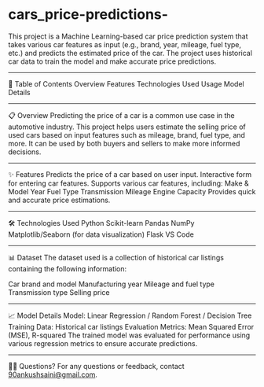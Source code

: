 # cars_price-predictions-

This project is a Machine Learning-based car price prediction system that takes various car features as input (e.g., brand, year, mileage, fuel type, etc.) and predicts the estimated price of the car. The project uses historical car data to train the model and make accurate price predictions.

---------------------------------------------------------------------------------------------------------------------------------------------------------------------------------------------------
📑 Table of Contents
Overview
Features
Technologies Used
Usage
Model Details


---------------------------------------------------------------------------------------------------------------------------------------------------------------------------------------------------
📋 Overview
Predicting the price of a car is a common use case in the automotive industry. This project helps users estimate the selling price of used cars based on input features such as mileage, brand, fuel type, and more.
It can be used by both buyers and sellers to make more informed decisions.


---------------------------------------------------------------------------------------------------------------------------------------------------------------------------------------------------
✨ Features
Predicts the price of a car based on user input.
Interactive form for entering car features.
Supports various car features, including:
Make & Model
Year
Fuel Type
Transmission
Mileage
Engine Capacity
Provides quick and accurate price estimations.


---------------------------------------------------------------------------------------------------------------------------------------------------------------------------------------------------
🛠 Technologies Used
Python
Scikit-learn
Pandas
NumPy
Matplotlib/Seaborn (for data visualization)
Flask 
VS Code 

---------------------------------------------------------------------------------------------------------------------------------------------------------------------------------------------------
📊 Dataset
The dataset used is a collection of historical car listings containing the following information:

Car brand and model
Manufacturing year
Mileage and fuel type
Transmission type
Selling price

---------------------------------------------------------------------------------------------------------------------------------------------------------------------------------------------------
📈 Model Details
Model: Linear Regression / Random Forest / Decision Tree 
Training Data: Historical car listings
Evaluation Metrics: Mean Squared Error (MSE), R-squared
The trained model was evaluated for performance using various regression metrics to ensure accurate predictions.


---------------------------------------------------------------------------------------------------------------------------------------------------------------------------------------------------
🙋‍♂️ Questions?
For any questions or feedback, contact 90ankushsaini@gmail.com.

